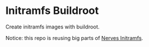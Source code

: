 # Initramfs Buildroot

Create initramfs images with buildroot.

Notice: this repo is reusing big parts of [Nerves Initramfs](https://github.com/nerves-project/nerves_initramfs). 

